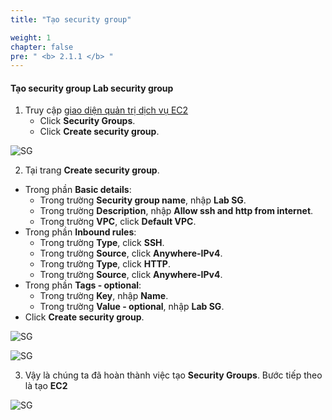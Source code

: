 ```yaml
---
title: "Tạo security group"

weight: 1
chapter: false
pre: " <b> 2.1.1 </b> "
---
```


#### Tạo security group **Lab security group**

1. Truy cập [giao diện quản trị dịch vụ EC2](https://console.aws.amazon.com/ec2/v2/home)
   - Click **Security Groups**.
   - Click **Create security group**.

![SG](/images/2.prerequisite/001-createsg.png)

2. Tại trang **Create security group**.
- Trong phần **Basic details**:
   - Trong trường **Security group name**, nhập **Lab SG**.
   - Trong trường **Description**, nhập **Allow ssh and http from internet**.
   - Trong trường **VPC**, click **Default VPC**.
- Trong phần **Inbound rules**:
   - Trong trường **Type**, click **SSH**.
   - Trong trường **Source**, click **Anywhere-IPv4**.
   - Trong trường **Type**, click **HTTP**.
   - Trong trường **Source**, click **Anywhere-IPv4**.   
- Trong phần **Tags - optional**:
   - Trong trường **Key**, nhập **Name**.
   - Trong trường **Value - optional**, nhập **Lab SG**.
- Click **Create security group**.

![SG](/images/2.prerequisite/002-createsg.png)

![SG](/images/2.prerequisite/003-createsg.png)

3. Vậy là chúng ta đã hoàn thành việc tạo **Security Groups**. Bước tiếp theo là tạo **EC2**

![SG](/images/2.prerequisite/004-createsg.png)